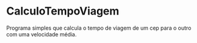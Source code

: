 # CalculoTempoViagem
Programa simples que calcula o tempo de viagem de um cep para o outro com uma velocidade média.

